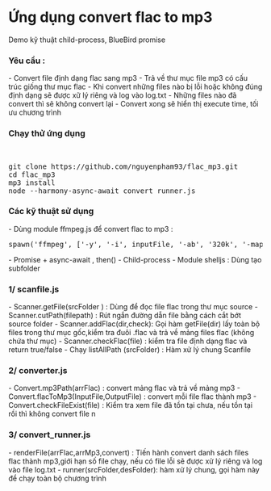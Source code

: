 # Ứng dụng convert flac to mp3

Demo kỹ thuật child-process, BlueBird promise</br>
<h3>Yêu cầu :</h3>
- Convert file định dạng flac sang mp3
- Trả về thư mục file mp3 có cấu trúc giống thư mục flac  
- Khi convert những files nào bị lỗi hoặc không đúng định dạng sẽ được xữ lý riêng và log vào log.txt
- Những files nào đã convert thì sẽ không convert lại
- Convert xong sẽ hiển thị execute time, tối ưu chương trình
<h3>Chạy thử ứng dụng</h3></br>
<pre>
git clone https://github.com/nguyenpham93/flac_mp3.git
cd flac_mp3
mp3 install
node --harmony-async-await convert_runner.js
</pre>
<h3>Các kỹ thuật sử dụng</h3>
- Dùng module ffmpeg.js để convert flac to mp3 : 
<pre>spawn('ffmpeg', ['-y', '-i', inputFile, '-ab', '320k', '-map_metadata', '0', '-id3v2_version', '3', outputFile]);</pre>
- Promise + async-await , then()
- Child-process 
- Module shelljs : Dùng tạo subfolder 
<h3>1/ scanfile.js</h3>
- Scanner.getFile(srcFolder ) : Dùng để đọc file flac trong thư mục source
- Scanner.cutPath(filepath) : Rút ngắn đường dẫn file bằng cách cắt bớt source folder 
- Scanner.addFlac(dir,check): Gọi hàm getFile(dir) lấy toàn bộ files trong thư mục gốc,kiểm tra đuôi .flac và trả về mảng files flac (không chứa thư mục)
- Scanner.checkFlac(file) : kiểm tra file định dạng flac và return true/false 
- Chạy listAllPath (srcFolder) : Hàm xử lý chung Scanfile
</br>

<h3>2/ converter.js</h3>
- Convert.mp3Path(arrFlac) : convert mảng flac và trả về mảng mp3 
- Convert.flacToMp3(InputFile,OutputFile) : convert mỗi file flac thành mp3
- Convert.checkFileExist(file) : Kiểm tra xem file đã tồn tại chưa, nếu tồn tại rồi thì không convert file n
<h3>3/ convert_runner.js</h3> 
- renderFile(arrFlac,arrMp3,convert) : Tiến hành convert danh sách files flac thành mp3,giới hạn số file chạy, nếu có file lỗi sẽ được xử lý riêng và log vào file log.txt 
- runner(srcFolder,desFolder): hàm xử lý chung, gọi hàm này để chạy toàn bộ chương trình
